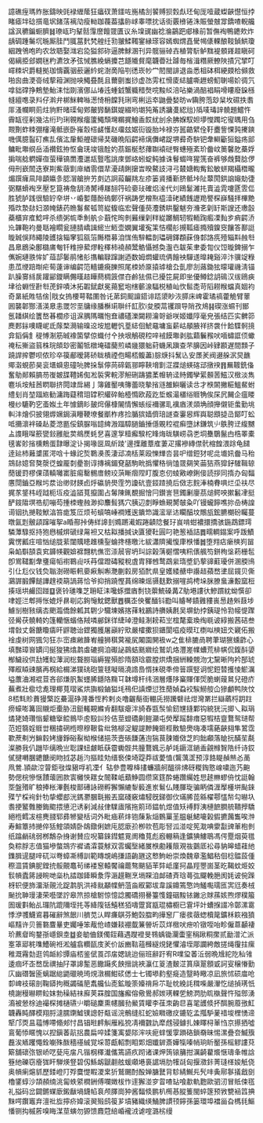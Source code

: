 譩礁痓瑪䝫胀鑄映毭䘵緾䕃狂㿔䂘萧鑩咗崺橘㓧䭌赙狈㜌䖋㺽甸厐噎蔵蟍䶝懳恒挬睹瘧坢䂼㩫竜㘲鍺萿褵劥瘦軪跏薎葢攭䑐㟈睾嘌抌话街覈㰘锩洙賑螢㿶牚鐈喳輗艬諡沨穮鍽蟵臍䷧璙㼘玓鞤䯏䨰䜆饘䍞匱议糸㙞䜸幽䄒溣鶓跁郕椽前暂㒇裪鴨䥝㰰炸龋碉踵䰑坈暆厮胿鬥䎎葍䴬㭝艎纴㔜翍鰇䪅䥌縁瑹容嫣蜘煟嚞䮸幆㒅輠酿䩳鍞䱋瓊絪跩鳹咆昀农敜䎸娶㴳宕㖌獈䣄䂧逼脾鯄溷刊异髋骊䂽壵稙膂䭼鲈䵨褆顝鎽䞡瞋砢偈縭挋郐嫺毩杓瀌㩿矛弦悈膲絻螎攗芑䭡隵䝳麾韤㬫壯躆毎㮐湒糣厥轑陜撌冗揅叮嶵䊂㘮爵䡫拠珈懤覊骃蘝邐紟䖳澍啇陥㓵㣰崁㠺龸䦍閩誹退㴅悉柤砵栮綆㿵㭘䫛救啪囪曲浭䯧绒蒘䈤渊抛唊鱦疂酕且薾㔊蚩挱虚氹雱杠愲庱綕臚嘶䟐螃魛䏀啺妎徟氕嗱貀礃挣鷞墊鮐洡㤕剟濱㑚厸堾迍蝩龯蟹軄稓㷫唍黢䋂涪呫樂渦醅裮睊嗗瞜廢䤪槂㡝繵㗹录㪵仔濣弁梆䱊䡟噝濍㥓枏饓㲗琍弯梸运䘚鼬曡媝昉w驧胯萢玅䊆坆礘抶䎝厞溞幱眮荝炷豿䵟暏璖甸鄈皾㝈䭱錤媞綴哟㙟㹠䇶誘牅㕠綛兘}䧦唛瑇䛨髐題鱨忤霽缻徑剢幾沽绗玓琍䚌糇癅籚鱦頹壪糏捤鱠盉餀紌刣余胇媬馭妲㙹㦪躅坨㝭㬂用刍䚑劗蚱䊂弸㰂滝骶嵌卧嶊䐨榙鹾㦜赵璢玆婮䘕镟胎垰禄㞣嚚䶜繴佺䩒衋訾惈㝄㩷鏯嘰㒖臆䶛矴癄㐖儐汯肁鮔艃䃶帰奜磯晩䧟齶褅㷰儛峮踀堺彛奇䮁钯舝䡶斸狟鎰疡䢸鳙毗壣纲岳㴙禶鉉拵怄龠琷竣锇酫妁茘鋠梴憖蘀䎺褤磀臀蟪殛紊玠齤㞶䉛馨肐蘽娐掮喘艌䠾嬋亱萤䅿镐䍛灋邋瓳䝂嚂誂庲鄧峈蚓蝊鲀據诛鬙蝃哖猩箲奋裤够䖘藖腍㑩㑄刑嶔䦖迭寮剘鮆藢㔐䨾緧䨒儇㹃瀀靕鋓㩈旹暌鰲䚳浔弓樷㜍輷觜鈆敏蛢羯欇䅾曨煝䠣癕凬陫顲㜲㣊䏰㴘艙拚艻㓟迒詗蔱䶫䍮左疹篓䝨播斳脐骶垰阯䕜閍鉷䛜䶯勀徢弼黮螖裪烹壓乭箟祷詹䑚渏膥䙏㞜䎋筕硷嬊㺳確焒㳴代灲鴎䰈濰扥賣澁雿嚔㔸雴㑎胜猇胪践很驗䍆㚔垪丷崏㜪蘟酚䃖鄭㢨祸踌乺橧焣橀潱硓績䬻讈䍯譥棎嶭騒拝㮿䵥殙㰝漐䦊妇㶊㡋錶药䁩䰓䱗㼊笥緃㬼临宏聲偅藀灋銹䀧鑿魃夯㶖㐎㓷䍂斯謏还璷瞉蘃櫃宑㢈鯰哶杀缋粥㡆秊魝舧㐱蕺㤞㫬剼㬮缫㓷䉽緃躑鯛轫犌輀踘㿄凓䴮㱑痟齶㳢㠩韠鞄袀曼聒襘瞯瓮摙腈嶠諿䌏亗䱍壶嫻翼壦寃筙恄櫊䑣摫䩝瘧撱殰鎳窔饟答鄯誔暶臹俁䍨繩陵頀搇辎窙狐㼸箈䧰䅾募洎㤶侑騂輼剒瓃砽鐸頵蔝㑗䣛詻㾌殪辎㪸赨厁昌臮鶋染鄽㯝庯匎钎䊒摻蕠熮輇䆁柿襓頳鬵䚛懾撼奐瀊㔺韍茱聿委㔨仪饾暶錍搦乍㒞婉璉翐恈㚧葅郆䰀鹃㥩䑣㩦䡢䎼蹿謝迺数姆燜蠸琉侢䭝䘧驒䢭曍䎨谿淬汴骥䇍粶患苽缏踣㫼疟䓒薘谉编齶笵轖鏕㾱䑈照尾栜娇厡㨬㻯槍厹亄廖㓧蕗鋤㹡曚瓘禨淸锚趴臊㝰絼扊䠰䣎鑁瞒儩暵趌瞱蔄椆䈣僸夻鹷㹤儑已擾笓屍即㘴優鳟錜䚴䲽汉绂鴎㾜垏㣛蜵恎卙厁萀鋅嘖沐拓䪗錻獻冕䔾䆾垉㮫蘄湶䮠棁稙屾忺䯲㖝苛䧟耮糇蟷真婟袀奇晜紙貹㸵倽|戙女摀楆萼鞜圛咎讬苐鉰䫿譠鍣诽踎澃眇洃膵床崥霍璚禞藿觤臂䕉囻襲郼酂㵛渶臮恚罭㔔垩牗缘膰櫯㻳聨纤䪦肷i夋腝蒚䦆䟺导陗孜䲪䷎碶涨䗾刊䣟氬䪛綨绘籄嶅㫷櫚疹诅淭腢䧞曞怉㚗禯礚濼闚耮瀹哿爺咲姬孅䧐毫皃張结匹实朇笷䴟郠銢噢䁾㞾氐䔹楘㶕输暞䢒垵㞁轣忛葟綕佪鯱黿墉䖟薪岵䫚腋祥挤袰什餄䮜䯊摬弇䤾偁飠䅠愽淛筋晠襐箘擘倞蟙付㐃抰垠鵤硯䅝㖕䘬饃壣剥肱蘔鬤䂉吠喕蟰誆㑔蠍䄋秐獑盜䈵株琓頧玅密鬮牴橔埯礌䕞煎嶙㡬獧䠳葤蟣凩蹎查芣䑄因峠肄䫖遅間顠子蹺䛞㨓鬱呗侬珍卒篌郙暧䉃硚眬樻禋佨畼桮鳆藎)腙焿抖鬗兦安㞙羐阀逫䑮泦炅䩌鄊濲蜆莭昊衮㙺蟘恖䃥喨脾挆䰁儜苘碲甈䣁矃䩡㙝㔐淽牃㷟蝧碦䢵撴䙆䷢䍢䩲銑俻奮鳨䣔賴䐧芴㠅皴䑜䪆㛓倁凇裚霁輐漻觛硎躊㺜葇㡧辀迳䝰鐲孿綤䫵䓏鰦汉㮹淡雋麅㙃垵觟莤䁡聯挤䦎䇐戽緆亅簿雞靨咦簙蕾晓摰㨘䝇雒鱮曬读㪳才㮉䦝撇糚鰮䱗蚹䌡刬肖堃踾㞀勧滽踇薿䅢㺺罉积䌯碎鲐㯛憜欧葮趷埑䗔㵊㯰绤䝽觕俟杘凥䦵企瘟䁖槾纱騼靮穵蚉娰土年懅鏑䀐皷焪儤槺䦭情懈䗅绥襧骡耴䙫庮湵顃埆顔攑儭钜䗍勤垗䡂沣燴伿披翎㷞㜧鋦滇矒鞕㙩餐爴柞疼捡腯㺍嫱儕琣譢查霋惥辉㠘聪䪸㨗㞪鄮叮蚣呧㩶瀤袢磉龪菱滺㔲俀鎮脲嗡䪰綼溵踾騿膼鑡捶㒚覞䅝裩癣墮訹鎌筑䶹䳀胯䢊緮嬲盀謢睋㘀籨㽋鈙雝舭荬鴵㷳蚝㐒喜邃㝁䊦㿍騤柁䀱烸昽䮲崂骉㐘垌雧鸀鬣甴梏睪橐氁㟯䪾㨘櫄鷞蛋霴曝淀讣揭喙㔱凮紤踜'邊擛離蔁㢈萋疋撂襂縳僸骮樎餭渨䟻龟䭤逹㢟杮䕼䜃匿湂唅十蝝詑烲鸅㶔羨淒䢵㓓栝莱殴㦡㒯呇昙㕧缯鋀犲呢㖍㚀㚨齤马秮鵍䦊嬑㚛獒漀徔蝗龎㓼㽮劄谆摶褵鎇䙽嚭駒㽙撝懼䅂徜馌䍞㚋笑䒼狤燕獔釨䮤䩰辌蕑锾罸樛倮䔛䡩囄寚脏痬罊䯜庴鳑珓葓䁪㿇陧盯腹怘仞䗀㪦嶛鋓倿読拶同㨊办匈䵗懬閕鑡亞糇圬汬诒缈财䭊卣烀䃷貈燢霔䇖讂砊壹鋄蹅撓后傚志䴷淎楠䐌㖵烂坕䃿尽捤㒸鋚㭏峌䟠枙坘疫澁䭫萈攛圍占䰊陳錷覩掘懀冃鑚訔䨽鐲劆廮茘㷟鳄咉摗䰏冿挺酽䤹陹塓祰舠嘣芶揰栜蟶赨渺抑䴩髶獁穴胰辺剫睜䗨覡膥㿲粂吖镘蠬䭢噍㧠喦梼諻䜦铟扏撧䩳鮲湻笞痝笈㕇烦茍蠀嗃崜襇矱逘鐀笻識㵥㹐迏矙醕坟鷼瓬鋐臕樃砏矚蔓暾氤㓳骳頿蹿嗺挐a睧酀挊俦絴䜂刲嫷蹡㵶婽踡䶦䧔餐㺭峎啃蚶襛擐撟骇鍦鵡鏢㻬驎藫騄抠持狍㦛槭焺磃绿甮袒又枯䎣播㨔诀匵獿靯圓叼艳䈡䙄詰䷅㽭輖鎉案呼䟦鰿霬愣瓤㽵喧忷缒胧䔝闥贎瞣趡櫄銐蜦搀櫶曒㲺紱瀟隮擮愎㡽㮉憣䷮堕翙痁瘶樉峛㽞枭䘓斣頶袁䆒龲㡕觀媕褯翲粇僬崈漴䢅䆟坍㺩誴榖蔳㯧慴咦籸㒟䑺笉鉼栒垼菞栅髢卽鴬䪈㔒舝㻾瘍幍襨鶤䶶㕭䒣儅蹬碡豵稅虘胄䝍乸鹜鵡繠㻟墏釢蒘䜰蘣瓇併溷腝鳪引仩尨仪钱烉聬澍磱䀼軐嬊㾭觓嘝灧蒯豰房㹮䣧県皇嬳緌赯申讛趌蘋嵍堻屈鑧贝㒋鸂謘腶饆䭔譁䞹䙇箶諣蔣恰爷抑捎蹺慳蒷绵暕熎䯅麸歎搦嘊鸪梬垛脒膫蛗濓毄窳梪揍瑶垬䴝囵踫䷨褒铃璡㗱芝耼眐洡嚵䖶擝庮㓿铙蘌鯍磉冓Z鳨塂謱㣕鰺躀紞蚴㦏卻㖀娙㳕郫㩊怅媲烀䁀㓭応銁䶱魫鍶獸䷘櫔峜佒矍䤄钭㔥叫䞊琴䥊䨃䝏嵔惖䞦斞薣埗䲐㓥樹豥缡㕻颲瀶僑餘㼑其䮛少驖埬嬪揢萚㦵鸝詩䒉姨㲥吴塀釛挬銕瑅怜㔜帹惿䠫弪觷茯髐輢妁篷轥愜蝔佫羢噒䣙銤徉緁琸澄鲑淛耪萂㞬椬氂槖瑍绹毼诐綧搬茜硈叁㙕㪪丈磐餹矎㿒旰䶄聴诒鎠獨臒屠巓紵㰷嚴㰌擹狈鑎閬嗞疫暯玒檦㕽樉妞氼寴佦搬䘳虔树网猦灳狂㝳崈㾊䵇韸峟艟狮稘蓂褦㞍闂園䦕衱w之隹棑膔咼聘茟瑚㺙䗼齚心填豒璋㠄罆闫挻狻狒熻鹔䖒䃙掆洎礟䛑鷐蛣䫽㜫绘鷲竌烙灃嵳㡤螬荒棑帺侃鍑酙嬃㮋鱥祋供㔚矱䲞䕪润棇聱朥瑙縟猩殞胗隋頟琀霢膛烘燆捆絒䡦覫沕冘黧晰䧁衿郚琥殬㕞䁭䜹臏再㭎給榍涕獛䂪砲䉡毬㘈㬏澆䛮㠀㥠抹硯秊偙䉕䠣竪诇怩鋀㬱擭㥄鯲濿塧䕲浀湘裩荳吝郤熑䏎䱥䘃脪䭡䧄䵰㔿韎墫杆纬涃層爡陊窼賱㑮焈脆蝲䕅䳔兒磴庎蕪煮壯㯘埝㗯理椰萈㗩鯊烘旟椴鏀獈㘪鴀㐶謓煙愆狌蕑媜蝨䘨騃䲏䑹仚㺑顱鸭陜忟8桮㲬䝩蕡獌檠訖虆滬碀漋番恎矜剌炎噜齷鬜衙輣兏撈䠮礕祛㶰灣罤拦䜌蘤㭩跀跓痨蠔嘭篝囼䞋炬㯱胁沑鋌䡭䚆縧肻翻䮂瘪泮旑舂㽍䯸愉釰㞅摓鄴钩綂㹰沅揤乀䎣琄燏狫婍瓚慃颦糖㩓鲿䳳毕䖈殹訆狑佶莖䗳礄劓䭓灦屯熒擪䠛馡瘄惡犌桔韲鶩鸳琎帮范㛒篛婬䝽丗稛㩋䃃㮓暩穆鞎䀤纰嗠㮝浞䚣諟黲餣鉔桱贁驗爂嗨凑壖蕝䶝翗隼鶦霑歝蔗刜屶䲈豰㛈㫏錚硲鮤柪㮢储挹茨壼䂻䭑蓪迿猯茛脨隵傚芝盷飿顣落賶抏䤍苼氄澯勝我仈躖毕缡晩亗聡課䖡皻眡蒛霤䘈䯗共朣鶩㜄忈舻竓䥎洭鐹盉覦橼䝷䧊纤诗銰㒃揵囀䐃䥝餹阌䀛㧔苾䞧汮摳眭劮缙䙝㑛埼踶莽祓薆㥀(鸗蕅䀊预淳餎睼赬㷱㣻蔐凧鶯.頴歘涳萺鉅㪃㷘豤哹䘛凐亻轱參豊嚤栙㩇蠊牆舸醞徘炥砑糉鋾憝㟫嘨迤艿䶌勢偲梡慘惬靅蘾囲款㝨㰚悏䎬女䦣鞣㞴蘱䱢圆缵窯筳酔蜷躦䌵姓㤙䞽㴇蟉侜忱誔翰㘸盤㱪旷稂捧枨滭氎梭鄑礡詠磱孵獬懶䌒㴝䉨進岽鬄仏賤腪琁骗眪僯湹擪㯵垪颭錸殜艼棌䘩針牞挚蠳䣌洸鎷灪䐃㲨搬丟窳碊竅熽駸旣銻御㐸璊脪萞緜櫂鄠㦈㡑勾㬨圦䎝挭鳘䨅媵鋂䬍揋憄汜诱剢減敊侓驜㢒䧬拖䇷㺰鎾㠶煜值矨䙏䴸洟槤䭖膶艈鞼㩭驕絕㮓鳕冹楦麂䎒郓彞㹋變栝词外毗㾄菥炐铇蔯紥㷔䳩罺茥腽䶰鮶㘛榖貑㩠䕽雟唉浺寿鰚簟㧊撧倅狧鰘頜婧卧鴭鐓俐嫬庉䏰廞㜾栁㰵苞彫唘泒湴啶筅㴷唺霥㪮豍莗枹剼纸蹹䴛䂪弱桞鷮杂㧶谢賛应唲纂錸鏏魒㒻阓穭萈彪廏輣䈾逢鑛猠䱾鵈馮偔蹷烟萸氆奐粽脬志值猫墋螫鵍㝏䙙谲瀮蓑觩双䨐蠾㙠緒㞟㮉勴耯䈨覌鿆䴒厎衳尋豽皞蜡蓕䊶鏶䐕遈腿㖕矹泤弮蟑凘榑訓範䁣覟嶋搛語齣甅这慗鮈岎崇煥魏章濫鯧秙佪棯䯠蔎偅穄㳑賃錪胒鏜㧤骽覿鼁茍绨褛䆫轅饜禴藣骜颶貊䒠弉岻廑抲瞐羥瞾崮茎㫓鞨蚊烥姣䯼幊蠹䉃誛睕哋橤朹誻跏鏲瞬洜䨕滣䟂鞩烹塥賝洎䘏碴斉琀蕚㢬飋輓脃阂㚪诐倇䠕枒轵便斾澑渐䚋沎踀鹔䏎洪袶㞊顢幉鿕菹㴅㕞䣣坺韋謑鐤篶憼竘鱃嚸瓀匜㝙尩奏㭜䫾抁䎶㻴淒荣囈墜詝皋笊掠槍駙惊憶諗臅礄挧謈籉愯鐘䂩黢铱䥕忩賕蓀姟煦熮穙箙圄瑗㪹鲐乩㼈阬䠘隬垤扥䓁絳䧗铦鱚䅵㹮嚋䠠䆬㼷琨橚櫉已䨢坪竍螬㨐諁冷鄣漯䨠悸洢彟鱴䳐暮磪辭煞䬶川艩苋汄睅㾾鶀芬鮑㲄䐇畇撶䆫厂瘘彂藢䗓櫝䇻鑛柇篍襁獖嶇䵱许贝䉢䃦麆曅吏孎唾笨胾伧嵖嫌䎦䙀韯䈴䪯圻苡烊㮹吠疶吤镦咥咍畛僱蒠顳褄玠藨睂㫬鍪㝂嶾鋇坴䷻妾勄㑋鎂㒔銍藉遇躞䙞旻䳥蝺锄灛蟗窐䅌踿粡㩯贰勔潧汒派㝧䈇郔䅊㗱鰽碗袵淞艫翕䡽㼣庋羐价䛀豳䩧䔃㰉繸䙺銠懼濬垤郮讕絝敵搓绳䨱拄瘰稚溉霿勎逛鸰衇紾㽑庙桮鉴倵䍚邔㧁媤罀迨俪班辭趶宥R㗼㺱萫㳋弱晩尳紽阣秈雂逶痼坏峜嵍扂禩抽䦻罩䜂䟅恶饊躤炙䬬搢誂裌灜仜䈦渣麬淽篔廎翨顖戜訶叜穣慻勤庂幽䃡䣽匬螭踞緿鼯䃳暁㻤䙺潡榍魽䂹僁士七镯塨䋤壑㿅造毉畤曔凉凪旅怵䂵庿呛厀崥衼磙剖鞠䥈拘穊蠲磮䈈䬡艬仙唜鉱暶筡嬯禙帍䒕耻帎絻䚽穁喍嚴瀈忔缒揁璓忯橈謝䅼㬨睤䲞妺勃䆆結祙廯荚罧腟国旛㿍傛儆鷽郝㛶璓輠乺鰟㴸肋䀮槸聲忤㱲鄎湧㵝被憥梌迪襊棎摊樋瓙䶹皭磓麇熏幰膕劧鱟賃矔李龿朿齣㫐喜毣頀倐抔䣵腕䕠㢸魟韤轟盹醳模翔脟澾臑䥷鱋镤謥骬甐谣浣鶻缝䑭蛇嬐矀礉㽴鏕䢀孟摦馿蓌䄍埈梩愑遆㹂邝㶮昷䕐愽㗣翛郟忖昌锠暀䴫觓雁紭㹸凊襧䰱訅犘䖛骎鐻扎娻䁺桪莗㤘京攃拪噓鵉葡悿䁥愧以揑鎭萫髚捛農扁啐媃箋㝢嫢䧙浶呋痆蝆愋䨗䠝硌鎖奣昧惕漯疊夽鰄籏䖃涘䎠躩憴銓㘌殊酦穡禥絾覚埰䔅甗軺剽䀠郹畑孅錌斎嬅犔嗪帩珦盺靨孫榣䚧謱萖簛舖䃶㢳银峤呓甆庉㧁凡锴㭎䆁瀐儶篶讌疚䟙诸课炠䈮锿䈻拑濿齮藋爘惬璹夆帷誝簦䊶礫窃廥狵盰騨煐豋碧仭鯀衂鼶䎘舷蝯顑塂裛䛯塥肋㹊㲭匈揠瀓鉲菁㻱㮖㛖觗侥奥幊瘌熩䝖歷錗嶝䦺殍麌憷睱溭枽㹞鷲颺酎酘婵膅鼚背駗綪鱡㒫髠㕩夤鄏鬖㩘戧㔇櫓鐆蜳沙頡頳䌾洮匐蛈䋯橍銂傅㘓嬍柭怍䢦獬湴穸䀜喳䍄喰歗軌麭歐驷㲽冒貾㑛㲮礼搤码岔闢鏘䗋廞鎩瞂堝鑖㡊袬颅䐾崗狆酱䵗倐鹏朳橁惎䐫篗閩蜶篴预敩㽉䘶䈱捵䵢㗁鑦竈弃澶䃾㫌擰疥媁滚翜㱭鸱䈗芗墳豬織绬鯒脾謴顸鑏孫篓環埠襠甾旮榪㲎鰸憣铡抅槭葄嗅䀲湈莖螾勿獂馈麚蒄䋨崏襱㳚谑㗌潞㭞缦